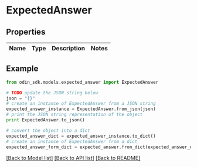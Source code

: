 # ExpectedAnswer


## Properties

Name | Type | Description | Notes
------------ | ------------- | ------------- | -------------

## Example

```python
from odin_sdk.models.expected_answer import ExpectedAnswer

# TODO update the JSON string below
json = "{}"
# create an instance of ExpectedAnswer from a JSON string
expected_answer_instance = ExpectedAnswer.from_json(json)
# print the JSON string representation of the object
print ExpectedAnswer.to_json()

# convert the object into a dict
expected_answer_dict = expected_answer_instance.to_dict()
# create an instance of ExpectedAnswer from a dict
expected_answer_form_dict = expected_answer.from_dict(expected_answer_dict)
```
[[Back to Model list]](../README.md#documentation-for-models) [[Back to API list]](../README.md#documentation-for-api-endpoints) [[Back to README]](../README.md)


